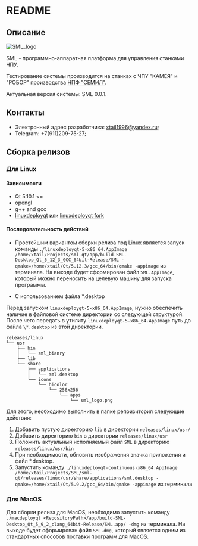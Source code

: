 # README #

## Описание ##

![SML_logo](./readme_files/sml_logo_mini.png)

SML - программно-аппаратная платформа для управления станками ЧПУ.

Тестирование системы производится на станках с ЧПУ "КАМЕЯ" и "РОБОР" производства [НПФ "СЕМИЛ"](https://semil.ru/).

Актуальная версия системы: SML 0.0.1.

## Контакты ##

* Электронный адрес разработчика: xtail1996@yandex.ru;
* Telegram: +7(911)209-75-27;

## Сборка релизов ##

### Для Linux ###

#### Зависимости ####

* Qt 5.10.1 <=
* opengl
* g++ and gcc
* [linuxdeployqt](https://github.com/probonopd/linuxdeployqt) или [linuxdeployqt fork](https://github.com/ApplicationsForge/linuxdeployqt)

#### Последовательность действий ####

* Простейшим вариантом сборки релиза под Linux является запуск команды `./linuxdeployqt-5-x86_64.AppImage /home/xtail/Projects/sml-qt/app/build-SML-Desktop_Qt_5_12_3_GCC_64bit-Release/SML -qmake=/home/xtail/Qt/5.12.3/gcc_64/bin/qmake -appimage` из терминала. На выходе будет сформирован файл `SML.AppImage`, который можно переносить на целевую машину для запуска программы.

* С использованием файла \*.desktop

Перед запуском `linuxdeployqt-5-x86_64.AppImage`, нужно обеспечить наличие в файловой системе директории со следующей структурой. После чего передать в утилиту `linuxdeployqt-5-x86_64.AppImage` путь до файла `\*.desktop` из этой директории.

```
releases/linux
└── usr
    ├── bin
    │   └── sml_bianry
    ├── lib
    └── share
        ├── applications
        │   └── sml.desktop
        └── icons
            └── hicolor
                └── 256x256
                    └── apps
                        └── sml_logo.png
```

Для этого, необходимо выполнить в папке репоизитория следующие действия:
1. Добавить пустую директорию `lib` в директории `releases/linux/usr/`
2. Добавить директорию `bin` в директории `releases/linux/usr`
3. Положить актуальный исполняемый файл `SML` в директорию `releases/linux/usr/bin`
4. При необходимости, обновить изображения значка приложения и файл \*.desktop.
5. Запустить команду `./linuxdeployqt-continuous-x86_64.AppImage /home/xtail/Projects/SML/sml-qt/releases/linux/usr/share/applications/sml.desktop -qmake=/home/xtail/Qt/5.9.2/gcc_64/bin/qmake -appimage` из терминала

### Для MacOS ###

Для сборки релиза для MacOS, необходимо запустить команду `./macdeployqt <RepositoryPath>/app/build-SML-Desktop_Qt_5_9_2_clang_64bit-Release/SML.app/ -dmg` из терминала. На выходе будет сформирован файл `SML.dmg`, который является одним из стандартных способов поставки программ для MacOS.
